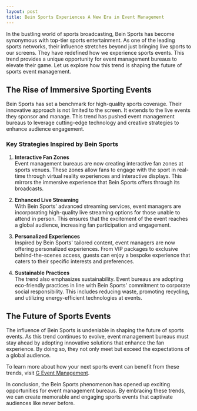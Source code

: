 ```yaml
---
layout: post
title: Bein Sports Experiences A New Era in Event Management
---
```



In the bustling world of sports broadcasting, Bein Sports has become synonymous with top-tier sports entertainment. As one of the leading sports networks, their influence stretches beyond just bringing live sports to our screens. They have redefined how we experience sports events. This trend provides a unique opportunity for event management bureaus to elevate their game. Let us explore how this trend is shaping the future of sports event management.

## The Rise of Immersive Sporting Events

Bein Sports has set a benchmark for high-quality sports coverage. Their innovative approach is not limited to the screen. It extends to the live events they sponsor and manage. This trend has pushed event management bureaus to leverage cutting-edge technology and creative strategies to enhance audience engagement.

### Key Strategies Inspired by Bein Sports

1. **Interactive Fan Zones**  
   Event management bureaus are now creating interactive fan zones at sports venues. These zones allow fans to engage with the sport in real-time through virtual reality experiences and interactive displays. This mirrors the immersive experience that Bein Sports offers through its broadcasts.

2. **Enhanced Live Streaming**  
   With Bein Sports' advanced streaming services, event managers are incorporating high-quality live streaming options for those unable to attend in person. This ensures that the excitement of the event reaches a global audience, increasing fan participation and engagement.

3. **Personalized Experiences**  
   Inspired by Bein Sports' tailored content, event managers are now offering personalized experiences. From VIP packages to exclusive behind-the-scenes access, guests can enjoy a bespoke experience that caters to their specific interests and preferences.

4. **Sustainable Practices**  
   The trend also emphasizes sustainability. Event bureaus are adopting eco-friendly practices in line with Bein Sports' commitment to corporate social responsibility. This includes reducing waste, promoting recycling, and utilizing energy-efficient technologies at events.

## The Future of Sports Events

The influence of Bein Sports is undeniable in shaping the future of sports events. As this trend continues to evolve, event management bureaus must stay ahead by adopting innovative solutions that enhance the fan experience. By doing so, they not only meet but exceed the expectations of a global audience.

To learn more about how your next sports event can benefit from these trends, visit [G Event Management](https://geventm.com/).

In conclusion, the Bein Sports phenomenon has opened up exciting opportunities for event management bureaus. By embracing these trends, we can create memorable and engaging sports events that captivate audiences like never before.